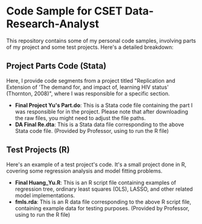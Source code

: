 # Code Sample for CSET Data-Research-Analyst

This repository contains some of my personal code samples, involving parts of my project and some test projects. Here's a detailed breakdown:

## Project Parts Code (Stata)

Here, I provide code segments from a project titled "Replication and Extension of 'The demand for, and impact of, learning HIV status' (Thornton, 2008)", where I was responsible for a specific section.

- **Final Project Yu's Part.do**: This is a Stata code file containing the part I was responsible for in the project. Please note that after downloading the raw files, you might need to adjust the file paths.
- **DA Final Re.dta**: This is a Stata data file corresponding to the above Stata code file. (Provided by Professor, using to run the R file)

## Test Projects (R)

Here's an example of a test project's code. It's a small project done in R, covering some regression analysis and model fitting problems.

- **Final Huang_Yu.R**: This is an R script file containing examples of regression tree, ordinary least squares (OLS), LASSO, and other related model implementations.
- **fmls.rda**: This is an R data file corresponding to the above R script file, containing example data for testing purposes. (Provided by Professor, using to run the R file)

